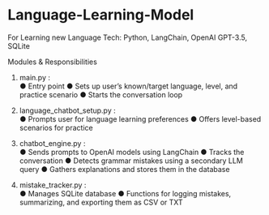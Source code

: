 # Language-Learning-Model
For Learning new Language
Tech: Python, LangChain, OpenAI GPT-3.5, SQLite

Modules & Responsibilities 
1.  main.py :  
●  Entry point 
●  Sets up user’s known/target language, level, and practice scenario 
●  Starts the conversation loop 

2.  language_chatbot_setup.py  :  
●  Prompts user for language learning preferences 
●  Offers level-based scenarios for practice

3.  chatbot_engine.py :  
●  Sends prompts to  OpenAI  models using LangChain 
●  Tracks the conversation 
●  Detects grammar mistakes using a secondary LLM query 
●  Gathers explanations and stores them in the database

4.  mistake_tracker.py :  
●  Manages  SQLite  database 
●  Functions for logging mistakes, summarizing, and exporting them as CSV or TXT
